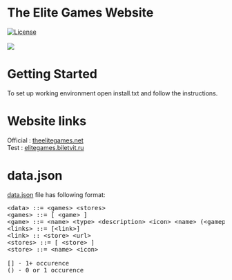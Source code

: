 # The Elite Games Website
<a href="http://opensource.org/licenses/MIT"><img src="https://camo.githubusercontent.com/576f25c78e59902f0c6ccfff81f0448ef660e90d/687474703a2f2f696d672e736869656c64732e696f2f62616467652f4c6963656e73652d4d49542d626c75652e737667" alt="License" data-canonical-src="http://img.shields.io/badge/License-MIT-blue.svg" style="max-width:100%;"></a>
<br><br>
![](https://raw.githubusercontent.com/VadimCpp/theelitegames.lc/master/src/img/theEliteGames.jpg)
# Getting Started
To set up working environment open install.txt and follow the instructions.
# Website links
Official : [theelitegames.net](http://theelitegames.net) <br>
Test : [elitegames.biletvit.ru](http://elitegames.biletvit.ru)
# data.json
[data.json](https://github.com/VadimCpp/TheEliteGames/blob/master/src/data/data.json) file has following format:
<pre>
&ltdata&gt ::= &ltgames&gt &ltstores&gt
&ltgames&gt ::= [ &ltgame&gt ]
&ltgame&gt ::= &ltname&gt &lttype&gt &ltdescription&gt &lticon&gt &ltname&gt (&ltgameplayImage&gt) (&ltyoutube&gt) &ltlinks&gt
&ltlinks&gt ::= [&ltlink&gt]
&ltlink&gt :: &ltstore&gt &lturl&gt
&ltstores&gt ::= [ &ltstore&gt ]
&ltstore&gt ::= &ltname&gt &lticon&gt

[] - 1+ occurence
() - 0 or 1 occurence
</pre>

